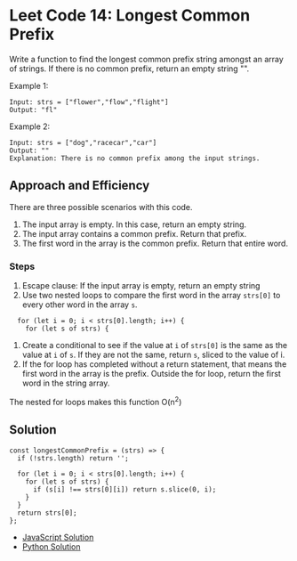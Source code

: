 # Leet Code 14: Longest Common Prefix
Write a function to find the longest common prefix string amongst an array of strings.
If there is no common prefix, return an empty string "".

Example 1:
```
Input: strs = ["flower","flow","flight"]
Output: "fl"
```
Example 2:
```
Input: strs = ["dog","racecar","car"]
Output: ""
Explanation: There is no common prefix among the input strings.
```
 
## Approach and Efficiency
There are three possible scenarios with this code.
1. The input array is empty. In this case, return an empty string.
1. The input array contains a common prefix. Return that prefix.
1. The first word in the array is the common prefix. Return that entire word. 

### Steps
1. Escape clause: If the input array is empty, return an empty string
1. Use two nested loops to compare the first word in the array `strs[0]` to every other word in the array `s`.
```
  for (let i = 0; i < strs[0].length; i++) {
    for (let s of strs) {
```
1. Create a conditional to see if the value at `i` of `strs[0]` is the same as the value at `i` of `s`. If they are not the same, return `s`, sliced to the value of i.
1. If the for loop has completed without a return statement, that means the first word in the array is the prefix. Outside the for loop, return the first word in the string array. 

The nested for loops makes this function O(n<sup>2</sup>)

## Solution
```
const longestCommonPrefix = (strs) => {
  if (!strs.length) return '';

  for (let i = 0; i < strs[0].length; i++) {
    for (let s of strs) {
      if (s[i] !== strs[0][i]) return s.slice(0, i);
    }
  }
  return strs[0];
};
```
- [JavaScript Solution](./longestCommonPrefix.js)
- [Python Solution]()
